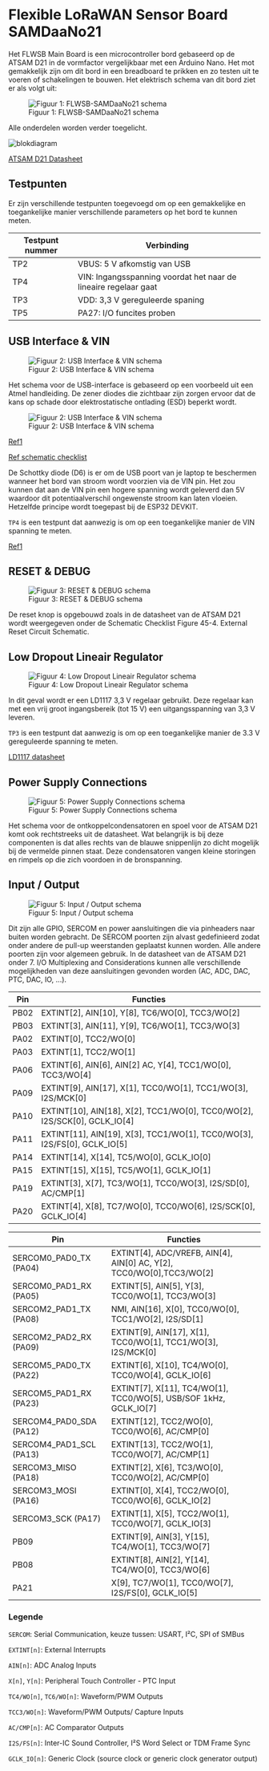  # Flexible LoRaWAN Sensor Board SAMDaaNo21

Het FLWSB Main Board is een microcontroller bord gebaseerd op de ATSAM D21 in de vormfactor vergelijkbaar met een Arduino Nano. Het mot gemakkelijk zijn om dit bord in een breadboard te prikken en zo testen uit te voeren of schakelingen te bouwen. Het elektrisch schema van dit bord ziet er als volgt uit:

<figure>
<img src="./assets/FLWSB-SAMDaaNo21.svg" alt="Figuur 1: FLWSB-SAMDaaNo21 schema"/>
<figcaption >Figuur 1: FLWSB-SAMDaaNo21 schema</figcaption>
</figure>
Alle onderdelen worden verder toegelicht.

![blokdiagram](assets/blokdiagram.svg)

[ATSAM D21 Datasheet](https://ww1.microchip.com/downloads/en/DeviceDoc/SAM-D21DA1-Family-Data-Sheet-DS40001882G.pdf)

## Testpunten

Er zijn verschillende testpunten toegevoegd om op een gemakkelijke en toegankelijke manier verschillende parameters op het bord te kunnen meten.

| Testpunt nummer | Verbinding                                                   |
| --------------- | ------------------------------------------------------------ |
| TP2             | VBUS: 5 V afkomstig van USB                                  |
| TP4             | VIN: Ingangsspanning voordat het naar de lineaire regelaar gaat |
| TP3             | VDD: 3,3 V gereguleerde spaning                              |
| TP5             | PA27: I/O funcites proben                                    |



## USB Interface & VIN

<figure>
<img src="./assets/usb-vin.svg" alt="Figuur 2: USB Interface & VIN schema"/>
<figcaption >Figuur 2: USB Interface & VIN schema</figcaption>
</figure>
Het schema voor de USB-interface is gebaseerd op een voorbeeld uit een Atmel handleiding. De zener diodes die zichtbaar zijn zorgen ervoor dat de kans op schade door elektrostatische ontlading (ESD) beperkt wordt. 

<figure>
<img src="./assets/usb-voorbeeld.svg" alt="Figuur 2: USB Interface & VIN schema"/>
<figcaption >Figuur 2: USB Interface & VIN schema</figcaption>
</figure>

[Ref1](https://ww1.microchip.com/downloads/en/DeviceDoc/Atmel-42261-SAM-D21-USB_Application-Note_AT06475.pdf)

[Ref schematic checklist](https://ww1.microchip.com/downloads/en/DeviceDoc/SAM-D21DA1-Family-Data-Sheet-DS40001882G.pdf#_OPENTOPIC_TOC_PROCESSING_d10240e380866)



De Schottky diode (D6) is er om de USB poort van je laptop te beschermen wanneer het bord van stroom wordt voorzien via de VIN pin. Het zou kunnen dat aan de VIN pin een hogere spanning wordt geleverd dan 5V waardoor dit potentiaalverschil ongewenste stroom kan laten vloeien. Hetzelfde principe wordt toegepast bij de ESP32 DEVKIT.

`TP4` is een testpunt dat aanwezig is om op een toegankelijke manier de VIN spanning te meten.

[Ref1](https://dl.espressif.com/dl/schematics/esp32_devkitc_v4-sch-20180607a.pdf)




## RESET & DEBUG

<figure>
<img src="./assets/reset-debug.svg" alt="Figuur 3: RESET & DEBUG schema"/>
<figcaption >Figuur 3: RESET & DEBUG schema</figcaption>
</figure>
De reset knop is opgebouwd zoals in de datasheet van de ATSAM D21 wordt weergegeven onder de Schematic Checklist Figure 45-4. External Reset Circuit Schematic.



## Low Dropout Lineair Regulator

<figure>
<img src="./assets/ldo.svg" alt="Figuur 4: Low Dropout Lineair Regulator schema"/>
<figcaption >Figuur 4: Low Dropout Lineair Regulator schema</figcaption>
</figure>
In dit geval wordt er een LD1117 3,3 V regelaar gebruikt. Deze regelaar kan met een vrij groot ingangsbereik (tot 15 V) een uitgangsspanning van 3,3 V leveren. 

`TP3` is een testpunt dat aanwezig is om op een toegankelijke manier de 3.3 V gereguleerde spanning te meten.

[LD1117 datasheet](https://www.st.com/resource/en/datasheet/ld1117.pdf)

## Power Supply Connections

<figure>
<img src="./assets/power.svg" alt="Figuur 5: Power Supply Connections schema"/>
<figcaption >Figuur 5: Power Supply Connections schema</figcaption>
</figure>
Het schema voor de ontkoppelcondensatoren en spoel voor de ATSAM D21 komt ook rechtstreeks uit de datasheet. Wat belangrijk is bij deze componenten is dat alles rechts van de blauwe snippenlijn zo dicht mogelijk bij de vermelde pinnen staat. Deze condensatoren vangen kleine storingen en rimpels op die zich voordoen in de bronspanning.

## Input / Output

<figure>
<img src="./assets/input-output.svg" alt="Figuur 5:  Input / Output schema"/>
<figcaption >Figuur 5:  Input / Output schema</figcaption>
</figure>
Dit zijn alle GPIO, SERCOM en power aansluitingen die via pinheaders naar buiten worden gebracht. De SERCOM poorten zijn alvast gedefinieerd zodat onder andere de pull-up weerstanden geplaatst kunnen worden. Alle andere poorten zijn voor algemeen gebruik. In de datasheet van de ATSAM D21 onder 7. I/O Multiplexing and Considerations kunnen alle verschillende mogelijkheden van deze aansluitingen gevonden worden (AC, ADC, DAC, PTC, DAC, IO, ...). 

| Pin  | Functies                                                     |
| ---- | ------------------------------------------------------------ |
| PB02 | EXTINT[2], AIN[10], Y[8], TC6/WO[0], TCC3/WO[2]              |
| PB03 | EXTINT[3], AIN[11], Y[9], TC6/WO[1], TCC3/WO[3]              |
| PA02 | EXTINT[0], TCC2/WO[0]                                        |
| PA03 | EXTINT[1], TCC2/WO[1]                                        |
| PA06 | EXTINT[6], AIN[6], AIN[2] AC, Y[4], TCC1/WO[0], TCC3/WO[4]   |
| PA09 | EXTINT[9], AIN[17], X[1], TCC0/WO[1], TCC1/WO[3], I2S/MCK[0] |
| PA10 | EXTINT[10], AIN[18], X[2], TCC1/WO[0], TCC0/WO[2], I2S/SCK[0], GCLK_IO[4] |
| PA11 | EXTINT[11], AIN[19], X[3], TCC1/WO[1], TCC0/WO[3], I2S/FS[0], GCLK_IO[5] |
| PA14 | EXTINT[14], X[14], TC5/WO[0], GCLK_IO[0]                     |
| PA15 | EXTINT[15], X[15], TC5/WO[1], GCLK_IO[1]                     |
| PA19 | EXTINT[3], X[7], TC3/WO[1], TCC0/WO[3], I2S/SD[0], AC/CMP[1] |
| PA20 | EXTINT[4], X[8], TC7/WO[0], TCC0/WO[6], I2S/SCK[0], GCLK_IO[4] |


| Pin                     | Functies                                                     |
| ----------------------- | ------------------------------------------------------------ |
| SERCOM0_PAD0_TX (PA04)  | EXTINT[4], ADC/VREFB, AIN[4], AIN[0] AC, Y[2], TCC0/WO[0],TCC3/WO[2] |
| SERCOM0_PAD1_RX (PA05)  | EXTINT[5], AIN[5], Y[3], TCC0/WO[1], TCC3/WO[3]              |
| SERCOM2_PAD1_TX (PA08)  | NMI, AIN[16], X[0], TCC0/WO[0], TCC1/WO[2], I2S/SD[1]        |
| SERCOM2_PAD2_RX (PA09)  | EXTINT[9], AIN[17], X[1], TCC0/WO[1], TCC1/WO[3], I2S/MCK[0] |
| SERCOM5_PAD0_TX (PA22)  | EXTINT[6], X[10], TC4/WO[0], TCC0/WO[4], GCLK_IO[6]          |
| SERCOM5_PAD1_RX (PA23)  | EXTINT[7], X[11], TC4/WO[1], TCC0/WO[5], USB/SOF 1kHz, GCLK_IO[7] |
| SERCOM4_PAD0_SDA (PA12) | EXTINT[12], TCC2/WO[0], TCC0/WO[6], AC/CMP[0]                |
| SERCOM4_PAD1_SCL (PA13) | EXTINT[13], TCC2/WO[1], TCC0/WO[7], AC/CMP[1]                |
| SERCOM3_MISO (PA18)     | EXTINT[2], X[6], TC3/WO[0], TCC0/WO[2], AC/CMP[0]            |
| SERCOM3_MOSI (PA16)     | EXTINT[0], X[4], TCC2/WO[0], TCC0/WO[6], GCLK_IO[2]          |
| SERCOM3_SCK (PA17)      | EXTINT[1], X[5], TCC2/WO[1], TCC0/WO[7], GCLK_IO[3]          |
| PB09                    | EXTINT[9], AIN[3], Y[15], TC4/WO[1], TCC3/WO[7]              |
| PB08                    | EXTINT[8], AIN[2], Y[14], TC4/WO[0], TCC3/WO[6]              |
| PA21                    | X[9], TC7/WO[1], TCC0/WO[7], I2S/FS[0], GCLK_IO[5]           |

### Legende

`SERCOM`: Serial Communication, keuze tussen: USART, I²C, SPI of SMBus

`EXTINT[n]`: External Interrupts

`AIN[n]`: ADC Analog Inputs

`X[n]`, `Y[n]`: Peripheral Touch Controller - PTC Input

`TC4/WO[n]`, `TC6/WO[n]`: Waveform/PWM Outputs

`TCC3/WO[n]`: Waveform/PWM Outputs/ Capture Inputs 

`AC/CMP[n]`: AC Comparator Outputs

`I2S/FS[n]`: Inter-IC Sound Controller, I²S Word Select or TDM Frame Sync

`GCLK_IO[n]`: Generic Clock (source clock or generic clock generator output)

